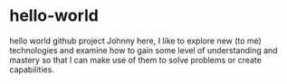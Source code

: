 # hello-world
hello world github project
Johnny here, I like to explore new (to me) technologies and examine how to gain some level of understanding and mastery so that I can make use of them to solve problems or create capabilities.
